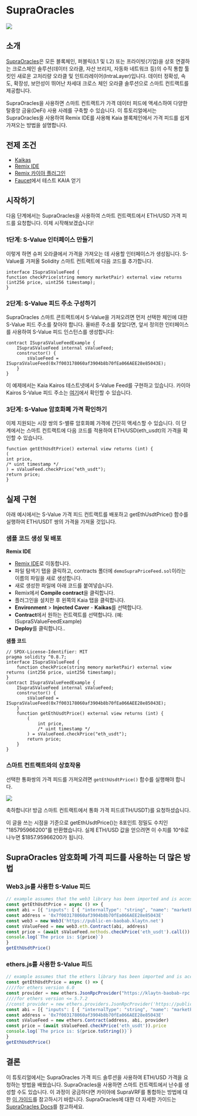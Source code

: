 # SupraOracles

![](/img/banners/kaia-supra.png)

## 소개

[SupraOracles](https://supraoracles.com/)은 모든 블록체인, 퍼블릭(L1 및 L2) 또는 프라이빗(기업)을 상호 연결하는 크로스체인 솔루션(데이터 오라클, 자산 브리지, 자동화 네트워크 등)의 수직 통합 툴킷인 새로운 고처리량 오라클 및 인트라레이어(IntraLayer)입니다. 데이터 정확성, 속도, 확장성, 보안성이 뛰어난 차세대 크로스 체인 오라클 솔루션으로 스마트 컨트랙트를 제공합니다.

SupraOracles을 사용하면 스마트 컨트랙트가 가격 데이터 피드에 액세스하여 다양한 탈중앙 금융(DeFi) 사용 사례를 구축할 수 있습니다. 이 튜토리얼에서는 SupraOracles을 사용하여 Remix IDE를 사용해 Kaia 블록체인에서 가격 피드를 쉽게 가져오는 방법을 설명합니다.

## 전제 조건

- [Kaikas](https://chrome.google.com/webstore/detail/kaikas/jblndlipeogpafnldhgmapagcccfchpi?hl=en)
- [Remix IDE](https://remix.ethereum.org/)
- [Remix 카이아 플러그인](https://klaytn.foundation/using-klaytn-plugin-on-remix/)
- [Faucet](https://baobab.wallet.klaytn.foundation/faucet)에서 테스트 KAIA 얻기

## 시작하기

다음 단계에서는 SupraOracles을 사용하여 스마트 컨트랙트에서 ETH/USD 가격 피드를 요청합니다. 이제 시작해보겠습니다!

### 1단계: S-Value 인터페이스 만들기

이렇게 하면 슈퍼 오라클에서 가격을 가져오는 데 사용할 인터페이스가 생성됩니다. S-Value를 가져올 Solidity 스마트 컨트랙트에 다음 코드를 추가합니다.

```solidity
interface ISupraSValueFeed {
function checkPrice(string memory marketPair) external view returns (int256 price, uint256 timestamp);
}
```

### 2단계: S-Value 피드 주소 구성하기

SupraOracles 스마트 콘트랙트에서 S-Value을 가져오려면 먼저 선택한 체인에 대한 S-Value 피드 주소를 찾아야 합니다. 올바른 주소를 찾았다면, 앞서 정의한 인터페이스를 사용하여 S-Value 피드 인스턴스를 생성합니다:

```solidity
contract ISupraSValueFeedExample {
    ISupraSValueFeed internal sValueFeed;
    constructor() {
        sValueFeed = ISupraSValueFeed(0x7f003178060af3904b8b70fEa066AEE28e85043E);
    }
}
```

이 예제에서는 Kaia Kairos 테스트넷에서 S-Value Feed를 구현하고 있습니다. 카이아 Kairos S-Value 피드 주소는 [여기](https://supraoracles.com/docs/get-started/networks/)에서 확인할 수 있습니다.

### 3단계: S-Value 암호화폐 가격 확인하기

이제 지원되는 시장 쌍의 S-밸류 암호화폐 가격에 간단히 액세스할 수 있습니다. 이 단계에서는 스마트 컨트랙트에 다음 코드를 적용하여 ETH/USD(eth_usdt)의 가격을 확인할 수 있습니다.

```solidity
function getEthUsdtPrice() external view returns (int) {
(
int price,
/* uint timestamp */
) = sValueFeed.checkPrice("eth_usdt");
return price;
}
```

## 실제 구현

아래 예시에서는 S-Value 가격 피드 컨트랙트를 배포하고 getEthUsdtPrice() 함수를 실행하여 ETH/USDT 쌍의 가격을 가져올 것입니다.

### 샘플 코드 생성 및 배포

**Remix IDE**

- [Remix IDE](https://remix.ethereum.org/)로 이동합니다.
- 파일 탐색기 탭을 클릭하고, contracts 폴더에 `demoSupraPriceFeed.sol`이라는 이름의 파일을 새로 생성합니다.
- 새로 생성한 파일에 아래 코드를 붙여넣습니다.
- Remix에서 **Compile contract**을 클릭합니다.
- 플러그인을 설치한 후 왼쪽의 Kaia 탭을 클릭합니다.
- **Environment** > **Injected Caver** - **Kaikas**를 선택합니다.
- **Contract**에서 원하는 컨트랙트를 선택합니다. (예: ISupraSValueFeedExample)
- **Deploy**를 클릭합니다..

**샘플 코드**

```solidity
// SPDX-License-Identifier: MIT
pragma solidity ^0.8.7;
interface ISupraSValueFeed {
    function checkPrice(string memory marketPair) external view returns (int256 price, uint256 timestamp);
}
contract ISupraSValueFeedExample {
    ISupraSValueFeed internal sValueFeed;
    constructor() {
        sValueFeed = ISupraSValueFeed(0x7f003178060af3904b8b70fEa066AEE28e85043E);
    }
    function getEthUsdtPrice() external view returns (int) {
        (
            int price,
            /* uint timestamp */
        ) = sValueFeed.checkPrice("eth_usdt");
        return price;
    }
}
```

### 스마트 컨트랙트와의 상호작용

선택한 통화쌍의 가격 피드를 가져오려면 `getEthUsdtPrice()` 함수를 실행해야 합니다.

![](/img/build/tools/sPriceFeed.png)

축하합니다! 방금 스마트 컨트랙트에서 통화 가격 피드(ETH/USDT)를 요청하셨습니다.

이 글을 쓰는 시점을 기준으로 getEthUsdtPrice()는 8포인트 정밀도 수치인 "185795966200"를 반환했습니다. 실제 ETH/USD 값을 얻으려면 이 수치를 10^8로 나누면 $1857.95966200가 됩니다.

## SupraOracles 암호화폐 가격 피드를 사용하는 더 많은 방법

### Web3.js를 사용한 S-Value 피드

```javascript
// example assumes that the web3 library has been imported and is accessible within your scope
const getEthUsdtPrice = async () => {
const abi = [{ "inputs": [ { "internalType": "string", "name": "marketPair", "type": "string" } ], "name": "checkPrice", "outputs": [ { "internalType": "int256", "name": "price", "type": "int256" }, { "internalType": "uint256", "name": "timestamp", "type": "uint256" } ], "stateMutability": "view", "type": "function" } ]
const address = '0x7f003178060af3904b8b70fEa066AEE28e85043E'
const web3 = new Web3('https://public-en-baobab.klaytn.net')
const sValueFeed = new web3.eth.Contract(abi, address)
const price = (await sValueFeed.methods.checkPrice('eth_usdt').call()).price
console.log(`The price is: ${price}`)
}
getEthUsdtPrice()
```

### ethers.js를 사용한 S-Value 피드

```javascript
// example assumes that the ethers library has been imported and is accessible within your scope
const getEthUsdtPrice = async () => {
////for ethers version 6.0
const provider = new ethers.JsonRpcProvider("https://klaytn-baobab-rpc.allthatnode.com:8551")
////for ethers version <= 5.7.2
//const provider = new ethers.providers.JsonRpcProvider('https://public-en-baobab.klaytn.net')
const abi = [{ "inputs": [ { "internalType": "string", "name": "marketPair", "type": "string" } ], "name": "checkPrice", "outputs": [ { "internalType": "int256", "name": "price", "type": "int256" }, { "internalType": "uint256", "name": "timestamp", "type": "uint256" } ], "stateMutability": "view", "type": "function" } ]
const address = '0x7f003178060af3904b8b70fEa066AEE28e85043E'
const sValueFeed = new ethers.Contract(address, abi, provider)
const price = (await sValueFeed.checkPrice('eth_usdt')).price
console.log(`The price is: ${price.toString()}`)
}
getEthUsdtPrice()
```

## 결론

이 튜토리얼에서는 SupraOracles 가격 피드 솔루션을 사용하여 ETH/USD 가격을 요청하는 방법을 배웠습니다. SupraOracles을 사용하면 스마트 컨트랙트에서 난수를 생성할 수도 있습니다. 이 과정이 궁금하다면 카이아에 SupraVRF를 통합하는 방법에 대한 [이 가이드](https://metaverse-knowledge-kit.klaytn.foundation/docs/decentralized-oracle/oracle-providers/supraOracles-tutorial)를 참고하시기 바랍니다. SupraOracles에 대한 더 자세한 가이드는 [SupraOracles Docs](https://supraoracles.com/docs/development-guides)를 참고하세요.
